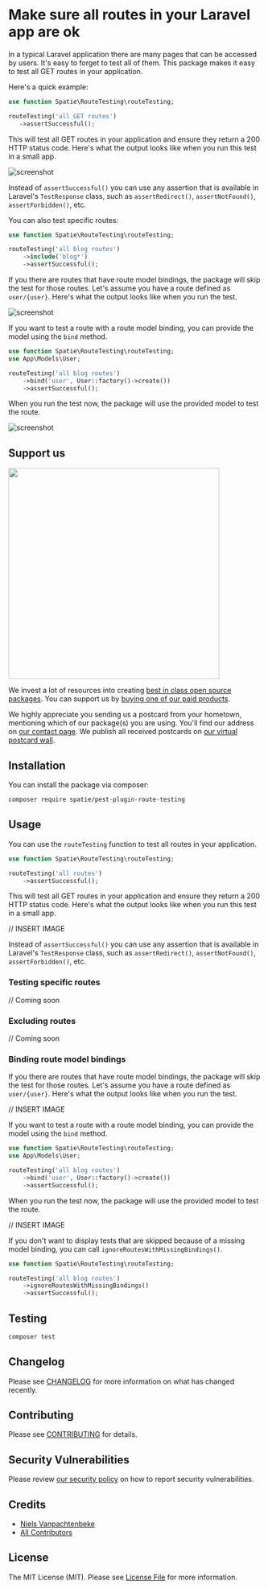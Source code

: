 # Make sure all routes in your Laravel app are ok

In a typical Laravel application there are many pages that can be accessed by users. It's easy to forget to test all of them. This package makes it easy to test all GET routes in your application.

Here's a quick example:

```php
use function Spatie\RouteTesting\routeTesting;

routeTesting('all GET routes')
   ->assertSuccessful();
```

This will test all GET routes in your application and ensure they return a 200 HTTP status code. Here's what the output looks like when you run this test in a small app.

![screenshot](https://raw.githubusercontent.com/spatie/pest-plugin-route-testing/main/docs/images/all.png)

Instead of `assertSuccessful()` you can use any assertion that is available in Laravel's `TestResponse` class, such as `assertRedirect()`, `assertNotFound()`, `assertForbidden()`, etc.

You can also test specific routes:

```php
use function Spatie\RouteTesting\routeTesting;

routeTesting('all blog routes')
    ->include('blog*')
    ->assertSuccessful();
```

If you there are routes that have route model bindings, the package will skip the test for those routes. Let's assume you have a route defined as  `user/{user}`. Here's what the output looks like when you run the test.

![screenshot](https://raw.githubusercontent.com/spatie/pest-plugin-route-testing/main/docs/images/user-missing.png)

If you want to test a route with a route model binding, you can provide the model using the `bind` method.

```php
use function Spatie\RouteTesting\routeTesting;
use App\Models\User;

routeTesting('all blog routes')
    ->bind('user', User::factory()->create())
    ->assertSuccessful();
```

When you run the test now, the package will use the provided model to test the route.

![screenshot](https://raw.githubusercontent.com/spatie/pest-plugin-route-testing/main/docs/images/user-ok.png)

## Support us

[<img src="https://github-ads.s3.eu-central-1.amazonaws.com/laravel-pdf.jpg?t=1" width="419px" />](https://spatie.be/github-ad-click/laravel-pdf)

We invest a lot of resources into creating [best in class open source packages](https://spatie.be/open-source). You can support us by [buying one of our paid products](https://spatie.be/open-source/support-us).

We highly appreciate you sending us a postcard from your hometown, mentioning which of our package(s) you are using. You'll find our address on [our contact page](https://spatie.be/about-us). We publish all received postcards on [our virtual postcard wall](https://spatie.be/open-source/postcards).

## Installation

You can install the package via composer:

```bash
composer require spatie/pest-plugin-route-testing
```

## Usage

You can use the `routeTesting` function to test all routes in your application.

```php
use function Spatie\RouteTesting\routeTesting;

routeTesting('all routes')
    ->assertSuccessful();
```

This will test all GET routes in your application and ensure they return a 200 HTTP status code. Here's what the output looks like when you run this test in a small app.

// INSERT IMAGE

Instead of `assertSuccessful()` you can use any assertion that is available in Laravel's `TestResponse` class, such as `assertRedirect()`, `assertNotFound()`, `assertForbidden()`, etc.

### Testing specific routes

// Coming soon

### Excluding routes

// Coming soon

### Binding route model bindings

If you there are routes that have route model bindings, the package will skip the test for those routes. Let's assume you have a route defined as  `user/{user}`. Here's what the output looks like when you run the test.

// INSERT IMAGE

If you want to test a route with a route model binding, you can provide the model using the `bind` method.

```php
use function Spatie\RouteTesting\routeTesting;
use App\Models\User;

routeTesting('all blog routes')
    ->bind('user', User::factory()->create())
    ->assertSuccessful();
```

When you run the test now, the package will use the provided model to test the route.

// INSERT IMAGE

If you don't want to display tests that are skipped because of a missing model binding, you can call `ignoreRoutesWithMissingBindings()`.

```php
use function Spatie\RouteTesting\routeTesting;

routeTesting('all blog routes')
    ->ignoreRoutesWithMissingBindings()
    ->assertSuccessful();
```

## Testing

```bash
composer test
```

## Changelog

Please see [CHANGELOG](CHANGELOG.md) for more information on what has changed recently.

## Contributing

Please see [CONTRIBUTING](CONTRIBUTING.md) for details.

## Security Vulnerabilities

Please review [our security policy](../../security/policy) on how to report security vulnerabilities.

## Credits

- [Niels Vanpachtenbeke](https://github.com/nielsvanpach)
- [All Contributors](../../contributors)

## License

The MIT License (MIT). Please see [License File](LICENSE.md) for more information.
